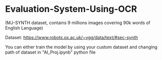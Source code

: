 # Evaluation-System-Using-OCR

(MJ-SYNTH dataset, contains 9 millions images covering 90k words of English Language)

Dataset: https://www.robots.ox.ac.uk/~vgg/data/text/#sec-synth

You can either train the model by using your custom dataset and changing path of dataset in "AI_Proj.ipynb" python file
